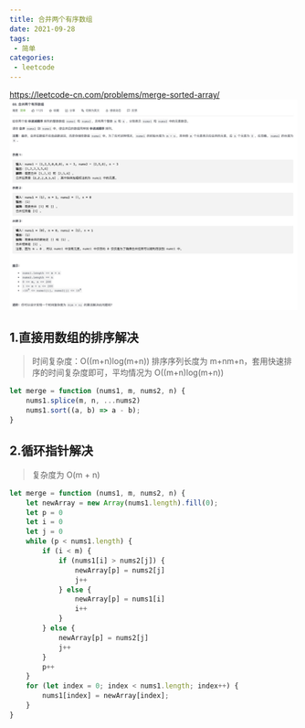 ```yaml
---
title: 合并两个有序数组
date: 2021-09-28
tags:
 - 简单
categories:
 - leetcode
---
```


<https://leetcode-cn.com/problems/merge-sorted-array/>
![ 合并两个有序数组](./img/88.jpg)
## 1.直接用数组的排序解决
>时间复杂度：O((m+n)log(m+n))
>排序序列长度为 m+nm+n，套用快速排序的时间复杂度即可，平均情况为 O((m+n)log(m+n))

```js
let merge = function (nums1, m, nums2, n) {
    nums1.splice(m, n, ...nums2)
    nums1.sort((a, b) => a - b);
}
```
## 2.循环指针解决
>复杂度为 O(m + n)
```js
let merge = function (nums1, m, nums2, n) {
    let newArray = new Array(nums1.length).fill(0);
    let p = 0
    let i = 0
    let j = 0
    while (p < nums1.length) {
        if (i < m) {
            if (nums1[i] > nums2[j]) {
                newArray[p] = nums2[j]
                j++
            } else {
                newArray[p] = nums1[i]
                i++
            }
        } else {
            newArray[p] = nums2[j]
            j++
        }
        p++
    }
    for (let index = 0; index < nums1.length; index++) {
        nums1[index] = newArray[index];
    }
}
```